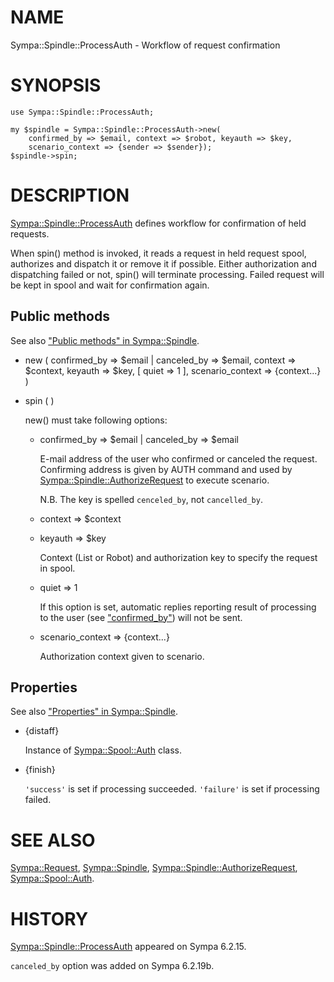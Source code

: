 # NAME

Sympa::Spindle::ProcessAuth - Workflow of request confirmation

# SYNOPSIS

    use Sympa::Spindle::ProcessAuth;

    my $spindle = Sympa::Spindle::ProcessAuth->new(
        confirmed_by => $email, context => $robot, keyauth => $key,
        scenario_context => {sender => $sender});
    $spindle->spin;

# DESCRIPTION

[Sympa::Spindle::ProcessAuth](./Sympa-Spindle-ProcessAuth.3.md) defines workflow for confirmation of held
requests.

When spin() method is invoked, it reads a request in held request spool,
authorizes and dispatch it or remove it if possible.
Either authorization and dispatching failed or not, spin() will terminate
processing.
Failed request will be kept in spool and wait for confirmation again.

## Public methods

See also ["Public methods" in Sympa::Spindle](./Sympa-Spindle.3.md#public-methods).

- new ( confirmed\_by => $email | canceled\_by => $email,
context => $context, keyauth => $key,
\[ quiet => 1 \], scenario\_context => {context...} )
- spin ( )

    new() must take following options:

    - confirmed\_by => $email | canceled\_by => $email

        E-mail address of the user who confirmed or canceled the request.
        Confirming address is given by AUTH command and
        used by [Sympa::Spindle::AuthorizeRequest](./Sympa-Spindle-AuthorizeRequest.3.md) to execute scenario.

        N.B. The key is spelled `cenceled_by`, not `cancelled_by`.

    - context => $context
    - keyauth => $key

        Context (List or Robot) and authorization key to specify the request in
        spool.

    - quiet => 1

        If this option is set, automatic replies reporting result of processing
        to the user (see ["confirmed\_by"](#confirmed_by)) will not be sent.

    - scenario\_context => {context...}

        Authorization context given to scenario.

## Properties

See also ["Properties" in Sympa::Spindle](./Sympa-Spindle.3.md#properties).

- {distaff}

    Instance of [Sympa::Spool::Auth](./Sympa-Spool-Auth.3.md) class.

- {finish}

    `'success'` is set if processing succeeded.
    `'failure'` is set if processing failed.

# SEE ALSO

[Sympa::Request](./Sympa-Request.3.md),
[Sympa::Spindle](./Sympa-Spindle.3.md), [Sympa::Spindle::AuthorizeRequest](./Sympa-Spindle-AuthorizeRequest.3.md),
[Sympa::Spool::Auth](./Sympa-Spool-Auth.3.md).

# HISTORY

[Sympa::Spindle::ProcessAuth](./Sympa-Spindle-ProcessAuth.3.md) appeared on Sympa 6.2.15.

`canceled_by` option was added on Sympa 6.2.19b.
